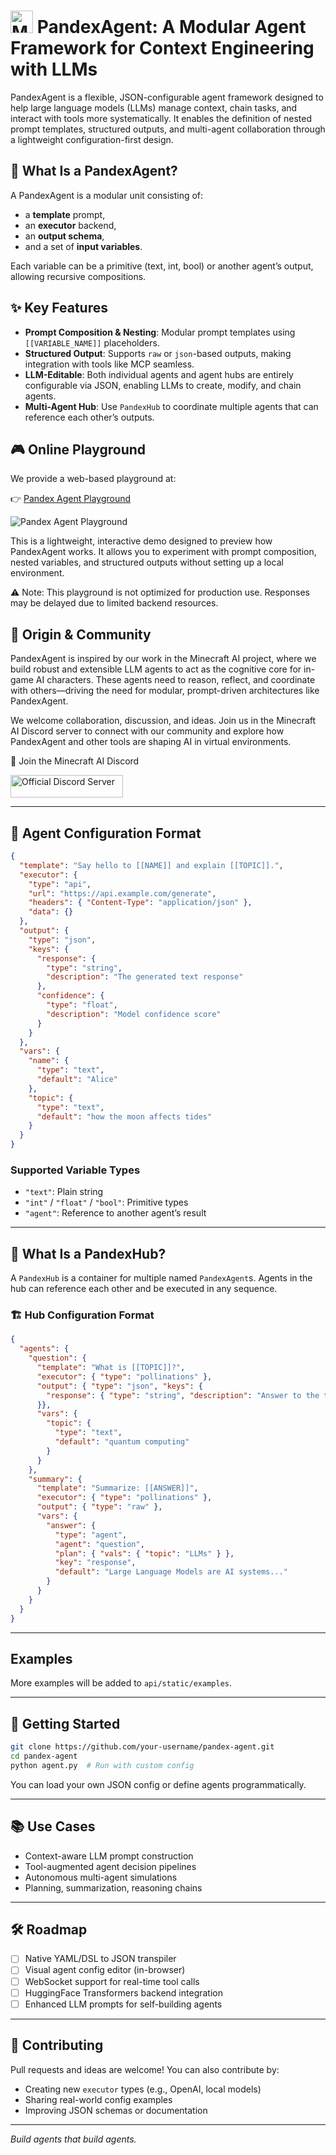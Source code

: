#  <img src="https://s2.loli.net/2025/07/14/8jSEN5PCqUoQv3x.png" alt="Minecraft AI" width="36" height="36"> PandexAgent: A Modular Agent Framework for Context Engineering with LLMs

PandexAgent is a flexible, JSON-configurable agent framework designed to help large language models (LLMs) manage context, chain tasks, and interact with tools more systematically. It enables the definition of nested prompt templates, structured outputs, and multi-agent collaboration through a lightweight configuration-first design.

## 🧠 What Is a PandexAgent?

A PandexAgent is a modular unit consisting of:

- a **template** prompt,
- an **executor** backend,
- an **output schema**,
- and a set of **input variables**.

Each variable can be a primitive (text, int, bool) or another agent’s output, allowing recursive compositions.


## ✨ Key Features

- **Prompt Composition & Nesting**: Modular prompt templates using `[[VARIABLE_NAME]]` placeholders.
- **Structured Output**: Supports `raw` or `json`-based outputs, making integration with tools like MCP seamless.
- **LLM-Editable**: Both individual agents and agent hubs are entirely configurable via JSON, enabling LLMs to create, modify, and chain agents.
- **Multi-Agent Hub**: Use `PandexHub` to coordinate multiple agents that can reference each other’s outputs.

## 🎮 Online Playground

We provide a web-based playground at:

👉 [Pandex Agent Playground](https://pandex-agent.vercel.app/)

![Pandex Agent Playground](https://s2.loli.net/2025/07/14/anY8QdHo9b1Rjrh.png)

This is a lightweight, interactive demo designed to preview how PandexAgent works. It allows you to experiment with prompt composition, nested variables, and structured outputs without setting up a local environment.

⚠️ Note: This playground is not optimized for production use. Responses may be delayed due to limited backend resources.

## 🧱 Origin & Community

PandexAgent is inspired by our work in the Minecraft AI project, where we build robust and extensible LLM agents to act as the cognitive core for in-game AI characters. These agents need to reason, reflect, and coordinate with others—driving the need for modular, prompt-driven architectures like PandexAgent.

We welcome collaboration, discussion, and ideas. Join us in the Minecraft AI Discord server to connect with our community and explore how PandexAgent and other tools are shaping AI in virtual environments.

💬 Join the Minecraft AI Discord

<a href="https://discord.gg/RKjspnTBmb" target="_blank"><img src="https://s2.loli.net/2025/04/18/CEjdFuZYA4pKsQD.png" alt="Official Discord Server" width="180" height="36"></a>

---

## 🧩 Agent Configuration Format

```json
{
  "template": "Say hello to [[NAME]] and explain [[TOPIC]].",
  "executor": {
    "type": "api",
    "url": "https://api.example.com/generate",
    "headers": { "Content-Type": "application/json" },
    "data": {}
  },
  "output": {
    "type": "json",
    "keys": {
      "response": {
        "type": "string",
        "description": "The generated text response"
      },
      "confidence": {
        "type": "float",
        "description": "Model confidence score"
      }
    }
  },
  "vars": {
    "name": {
      "type": "text",
      "default": "Alice"
    },
    "topic": {
      "type": "text",
      "default": "how the moon affects tides"
    }
  }
}
````

### Supported Variable Types

* `"text"`: Plain string
* `"int"` / `"float"` / `"bool"`: Primitive types
* `"agent"`: Reference to another agent’s result

---

## 🧠 What Is a PandexHub?

A `PandexHub` is a container for multiple named `PandexAgent`s. Agents in the hub can reference each other and be executed in any sequence.

### 🏗️ Hub Configuration Format

```json
{
  "agents": {
    "question": {
      "template": "What is [[TOPIC]]?",
      "executor": { "type": "pollinations" },
      "output": { "type": "json", "keys": {
        "response": { "type": "string", "description": "Answer to the topic" }
      }},
      "vars": {
        "topic": {
          "type": "text",
          "default": "quantum computing"
        }
      }
    },
    "summary": {
      "template": "Summarize: [[ANSWER]]",
      "executor": { "type": "pollinations" },
      "output": { "type": "raw" },
      "vars": {
        "answer": {
          "type": "agent",
          "agent": "question",
          "plan": { "vals": { "topic": "LLMs" } },
          "key": "response",
          "default": "Large Language Models are AI systems..."
        }
      }
    }
  }
}
```

---

## Examples

More examples will be added to `api/static/examples`.

---

## 🚀 Getting Started

```bash
git clone https://github.com/your-username/pandex-agent.git
cd pandex-agent
python agent.py  # Run with custom config
```

You can load your own JSON config or define agents programmatically.

---

## 📚 Use Cases

* Context-aware LLM prompt construction
* Tool-augmented agent decision pipelines
* Autonomous multi-agent simulations
* Planning, summarization, reasoning chains

---

## 🛠 Roadmap

* [ ] Native YAML/DSL to JSON transpiler
* [ ] Visual agent config editor (in-browser)
* [ ] WebSocket support for real-time tool calls
* [ ] HuggingFace Transformers backend integration
* [ ] Enhanced LLM prompts for self-building agents

---

## 🤝 Contributing

Pull requests and ideas are welcome! You can also contribute by:

* Creating new `executor` types (e.g., OpenAI, local models)
* Sharing real-world config examples
* Improving JSON schemas or documentation

---

*Build agents that build agents.*

